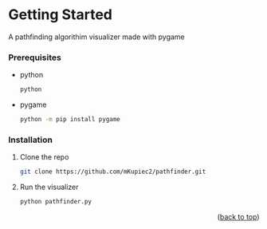 # Getting Started
A pathfinding algorithim visualizer made with pygame
### Prerequisites
* python
  ```sh
  python
  ```
* pygame
  ```sh
  python -m pip install pygame
  ```

### Installation

1. Clone the repo
   ```sh
   git clone https://github.com/mKupiec2/pathfinder.git
   ```
2. Run the visualizer
   ```sh
   python pathfinder.py
   ```


<p align="right">(<a href="#top">back to top</a>)</p>
